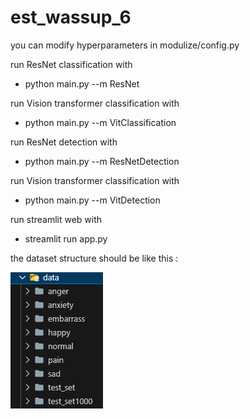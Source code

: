 # est_wassup_6

you can modify hyperparameters in modulize/config.py

run ResNet classification with
- python main.py --m ResNet

run Vision transformer classification with
- python main.py --m VitClassification

run ResNet detection with
- python main.py --m ResNetDetection

run Vision transformer classification with
- python main.py --m VitDetection 

run streamlit web with
- streamlit run app.py


the dataset structure should be like this :

![alt text](image.png)